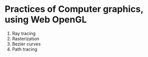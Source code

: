# Practices of Computer graphics, using Web OpenGL
1. Ray tracing
2. Rasterization
3. Bezier curves
4. Path tracing
